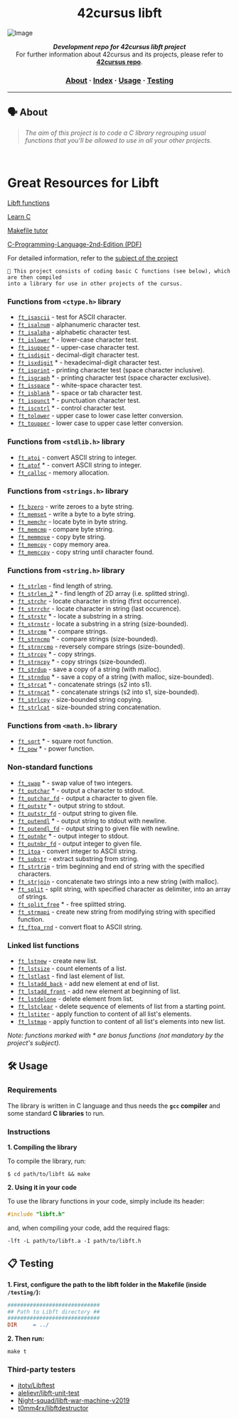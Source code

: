 <h1 align="center">
	42cursus libft
</h1>

![Image](https://github.com/MarkosComK/42-Libft/assets/67120870/f96b6b0c-edac-48fc-91f6-eebcc4c5652d)
<p align="center">
	<b><i>Development repo for 42cursus libft project</i></b><br>
	For further information about 42cursus and its projects, please refer to <a href="https://github.com/appinha/42cursus"><b>42cursus repo</b></a>.
</p>


<h3 align="center">
	<a href="#%EF%B8%8F-about">About</a>
	<span> · </span>
	<a href="#-index">Index</a>
	<span> · </span>
	<a href="#%EF%B8%8F-usage">Usage</a>
	<span> · </span>
	<a href="#-testing">Testing</a>
</h3>

---

## 🗣️ About

> _The aim of this project is to code a C library regrouping usual functions that you'll be allowed to use in all your other projects._

<br>

# Great Resources for Libft

[Libft functions](https://www.asidesigned.com/project-libft.html) 

[Learn C](https://www.learn-c.org/)

[Makefile tutor](https://www.cs.colby.edu/maxwell/courses/tutorials/maketutor/)

[C-Programming-Language-2nd-Edition (PDF)](https://github.com/MarkosComK/42-Libft/files/14312769/C-Programming-Language-2nd-Edition.pdf)

For detailed information, refer to the [subject of the project](https://github.com/MarkosComK/42-Libft/files/14319130/00-libft-en.pdf)


	🚀 This project consists of coding basic C functions (see below), which are then compiled
	into a library for use in other projects of the cursus.

### Functions from `<ctype.h>` library

* [`ft_isascii`](libft/sr/is/ft_isascii.c)			- test for ASCII character.
* [`ft_isalnum`](libft/src/is/ft_isalnum.c)			- alphanumeric character test.
* [`ft_isalpha`](libft/src/is/ft_isalpha.c)			- alphabetic character test.
* [`ft_islower`](libft/src/is/ft_islower.c) *	- lower-case character test.
* [`ft_isupper`](src/ft_isupper.c) *	- upper-case character test.
* [`ft_isdigit`](libft/src/is/ft_isdigit.c)			- decimal-digit character test.
* [`ft_isxdigit`](libft/src/is/ft_isxdigit.c) *	- hexadecimal-digit character test.
* [`ft_isprint`](libft/src/is/ft_isprint.c)			- printing character test (space character inclusive).
* [`ft_isgraph`](libft/src/is/ft_isgraph.c) *	- printing character test (space character exclusive).
* [`ft_isspace`](libft/src/is/ft_isspace.c) *	- white-space character test.
* [`ft_isblank`](libft/src/is/ft_isblank.c) *	- space or tab character test.
* [`ft_ispunct`](libft/src/is/ft_ispunct.c) *	- punctuation character test.
* [`ft_iscntrl`](libft/src/is/ft_iscntrl.c) *	- control character test.
* [`ft_tolower`](libft/src/to/ft_tolower.c)			- upper case to lower case letter conversion.
* [`ft_toupper`](libft/src/to/ft_toupper.c)			- lower case to upper case letter conversion.

### Functions from `<stdlib.h>` library

* [`ft_atoi`](libft/src/to/ft_atoi.c)		- convert ASCII string to integer.
* [`ft_atof`](libft/src/to/ft_atof.c) *		- convert ASCII string to integer.
* [`ft_calloc`](libft/src/mem/ft_calloc.c)	- memory allocation.

### Functions from `<strings.h>` library

* [`ft_bzero`](libft/src/mem/ft_bzero.c)		- write zeroes to a byte string.
* [`ft_memset`](libft/src/mem/ft_memset.c)		- write a byte to a byte string.
* [`ft_memchr`](libft/src/mem/ft_memchr.c)		- locate byte in byte string.
* [`ft_memcmp`](libft/src/mem/ft_memcmp.c)		- compare byte string.
* [`ft_memmove`](libft/src/mem/ft_memmove.c)	- copy byte string.
* [`ft_memcpy`](libft/src/mem/ft_memcpy.c)		- copy memory area.
* [`ft_memccpy`](libft/src/mem/ft_memccpy.c)	- copy string until character found.

### Functions from `<string.h>` library

* [`ft_strlen`](libft/src/str/ft_strlen.c)				- find length of string.
* [`ft_strlen_2`](libft/src/str/ft_strlen_2.c) *				- find length of 2D array (i.e. splitted string).
* [`ft_strchr`](libft/src/str/ft_strchr.c)				- locate character in string (first occurrence).
* [`ft_strrchr`](libft/src/str/ft_strrchr.c)			- locate character in string (last occurence).
* [`ft_strstr`](libft/src/str/ft_strstr.c) *		- locate a substring in a string.
* [`ft_strnstr`](libft/src/str/ft_strnstr.c)			- locate a substring in a string (size-bounded).
* [`ft_strcmp`](libft/src/str/ft_strcmp.c) *		- compare strings.
* [`ft_strncmp`](libft/src/str/ft_strncmp.c) *			- compare strings (size-bounded).
* [`ft_strnrcmp`](libft/src/str/ft_strnrcmp.c)			- reversely compare strings (size-bounded).
* [`ft_strcpy`](libft/src/str/ft_strcpy.c) *		- copy strings.
* [`ft_strncpy`](libft/src/str/ft_strncpy.c) *	- copy strings (size-bounded).
* [`ft_strdup`](libft/src/str/ft_strdup.c)				- save a copy of a string (with malloc).
* [`ft_strndup`](libft/src/str/ft_strndup.c) *	- save a copy of a string (with malloc, size-bounded).
* [`ft_strcat`](libft/src/str/ft_strcat.c) *		- concatenate strings (s2 into s1).
* [`ft_strncat`](libft/src/str/ft_strncat.c) *	- concatenate strings (s2 into s1, size-bounded).
* [`ft_strlcpy`](libft/src/str/ft_strlcpy.c)			- size-bounded string copying.
* [`ft_strlcat`](libft/src/str/ft_strlcat.c)			- size-bounded string concatenation.

### Functions from `<math.h>` library

* [`ft_sqrt`](libft/src/math/ft_sqrt.c) *	- square root function.
* [`ft_pow`](libft/src/math/ft_pow.c) *	- power function.

### Non-standard functions

* [`ft_swap`](libft/src/mem/ft_swap.c) *			- swap value of two integers.
* [`ft_putchar`](libft/src/put/ft_putchar.c) *	- output a character to stdout.
* [`ft_putchar_fd`](libft/src/put/ft_putchar_fd.c)		- output a character to given file.
* [`ft_putstr`](libft/src/put/ft_putstr.c) *		- output string to stdout.
* [`ft_putstr_fd`](libft/src/put/ft_putstr_fd.c)		- output string to given file.
* [`ft_putendl`](libft/src/put/ft_putendl.c) *	- output string to stdout with newline.
* [`ft_putendl_fd`](libft/src/put/ft_putendl_fd.c)		- output string to given file with newline.
* [`ft_putnbr`](libft/src/put/ft_putnbr.c) *		- output integer to stdout.
* [`ft_putnbr_fd`](libft/src/put/ft_putnbr_fd.c)		- output integer to given file.
* [`ft_itoa`](libft/src/to/ft_itoa.c)					- convert integer to ASCII string.
* [`ft_substr`](libft/src/str/ft_substr.c)				- extract substring from string.
* [`ft_strtrim`](libft/src/str/ft_strtrim.c)			- trim beginning and end of string with the specified characters.
* [`ft_strjoin`](libft/src/str/ft_strjoin.c)			- concatenate two strings into a new string (with malloc).
* [`ft_split`](libft/src/str/ft_split.c)				- split string, with specified character as delimiter, into an array of strings.
* [`ft_split_free`](libft/src/str/ft_split_free.c) *				- free splitted string.
* [`ft_strmapi`](libft/src/str/ft_strmapi.c)			- create new string from modifying string with specified function.
* [`ft_ftoa_rnd`](libft/src/str/ft_ftoa_rnd.c)			- convert float to ASCII string.

### Linked list functions

* [`ft_lstnew`](libft/srcs/lst/ft_lstnew.c)				- create new list.
* [`ft_lstsize`](libft/srcs/lst/ft_lstsize.c)			- count elements of a list.
* [`ft_lstlast`](libft/srcs/lst/ft_lstlast.c)			- find last element of list.
* [`ft_lstadd_back`](libft/srcs/lst/ft_lstadd_back.c)	- add new element at end of list.
* [`ft_lstadd_front`](libft/srcs/lst/ft_lstadd_front.c)	- add new element at beginning of list.
* [`ft_lstdelone`](libft/srcs/lst/ft_lstdelone.c)		- delete element from list.
* [`ft_lstclear`](libft/srcs/lst/ft_lstclear.c)			- delete sequence of elements of list from a starting point.
* [`ft_lstiter`](libft/srcs/lst/ft_lstiter.c)			- apply function to content of all list's elements.
* [`ft_lstmap`](libft/srcs/lst/ft_lstmap.c)				- apply function to content of all list's elements into new list.

_Note: functions marked with * are bonus functions (not mandatory by the project's subject)._


## 🛠️ Usage

### Requirements

The library is written in C language and thus needs the **`gcc` compiler** and some standard **C libraries** to run.

### Instructions

**1. Compiling the library**

To compile the library, run:

```shell
$ cd path/to/libft && make
```

**2. Using it in your code**

To use the library functions in your code, simply include its header:

```C
#include "libft.h"
```

and, when compiling your code, add the required flags:

```shell
-lft -L path/to/libft.a -I path/to/libft.h
```

## 📋 Testing

**1. First, configure the path to the libft folder in the Makefile (inside `/testing/`):**

```Makefile
#############################
## Path to Libft directory ##
#############################
DIR		= ../
```

**2. Then run:**

```shell
make t
```

### Third-party testers

* [jtoty/Libftest](https://github.com/jtoty/Libftest)
* [alelievr/libft-unit-test](https://github.com/alelievr/libft-unit-test)
* [Night-squad/libft-war-machine-v2019](https://github.com/Night-squad/libft-war-machine-v2019)
* [t0mm4rx/libftdestructor](https://github.com/t0mm4rx/libftdestructor)
